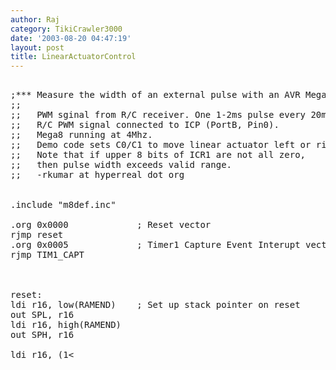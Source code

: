 ```yaml
---
author: Raj
category: TikiCrawler3000
date: '2003-08-20 04:47:19'
layout: post
title: LinearActuatorControl
---
```


<pre>

;*** Measure the width of an external pulse with an AVR Mega8
;;
;;   PWM sginal from R/C receiver. One 1-2ms pulse every 20ms.
;;   R/C PWM signal connected to ICP (PortB, Pin0).
;;   Mega8 running at 4Mhz.
;;   Demo code sets C0/C1 to move linear actuator left or right.
;;   Note that if upper 8 bits of ICR1 are not all zero, 
;;   then pulse width exceeds valid range.
;;   -rkumar at hyperreal dot org


.include "m8def.inc"

.org 0x0000				; Reset vector
rjmp reset
.org 0x0005				; Timer1 Capture Event Interupt vector
rjmp TIM1_CAPT



reset:
ldi r16, low(RAMEND)	; Set up stack pointer on reset
out SPL, r16
ldi r16, high(RAMEND)
out SPH, r16

ldi r16, (1<<ICES1)|(1<<CS11)|(1<<CS10)
out TCCR1B, r16			; Set clock prescaler to 32
						; Also set the Input Capture Edge Select bit to 1
						; (trigger on rising edge)

ldi r16, 1<<ICF1
out TIFR, r16			; Clear ICF1, Clear pending interupts.

ldi r16, 1<<TICIE1		; Set bit 4.
out TIMSK, r16			; Enable Timer1 capture event interupt.
sei						; Enable global interupts.

ser r16					; Set all bits in r16.
out DDRD, r16			; Set PortD as output.
;out DDRB, r16			; Set PortB as output.
out DDRC, r16			; Set PortC as output (instead of PortB!)

cbi DDRB, PB0			; Set PB0 (ICP) as input.


loop:					; Loop forever! Wait for interupt!
rjmp loop



; Timer1 Capture Handler_________________________________________________
TIM1_CAPT:
						; We don't need to perserve registers, since they
						; are not used outside this ISR. But be careful
						; when extending this code. Note that this ISR
						; returns from different places!



in r20, ICR1L			; Read Input Capture Register to r20/21
in r21, ICR1H


						; Invert the edge select bit.. This is NOT the best way to do this..
						; We have 32 registers, and we should use them.
						; However, it is unclear right now which registers our main loop
						; will need.

in  r16, TCCR1B			; Read Timer1 Control Register B into r16.
bst r16, ICES1			; Store edge select bit in T.
bld r17, ICES1			; Load edge select bit from T into r17.
com r17					; Invert bits in r17.
bst r17, ICES1			; Store edge select bit in T.
bld r16, ICES1			; Now we have the inverted the edge select bit in r16.
out TCCR1B, r16			; Set Timer1 Control Register with inverted edge select bit.


clr r17
out TCNT1H, r17			; Clear Timer1
out TCNT1L, r17

sbrs r16, ICES1			; In r16, if edge select bit==0 (which means we entered on rising edge)
reti					; then return from interupt and wait for falling edge.


; If we reach this point in the ISR, it means we entered on a negative edge.
; The pulse width is already stored in r20/21.

cpi r21, 0				; compaire r21 with 0
    brne case_rcerror		;    if not zero, then handle error
cpi r20, 128			; else, compare r20 with 128
    brsh case_rcerror		;    if greater or equal than 128, then handle error 
cpi r20, 66				; else, compare r20 with 66
    brlo case_right		;    if less than6, move actuator right
cpi r20, 102			; else, compare r20 with 102
    brsh case_left			; if same or higher than 102, move actuator left
default:				; else...
    cbi PORTC, PC1			; clear PB2 and PB4...
    cbi PORTC, PC0			; ...to ensure the actuator is not moving!
    com r20				; Invert bits (led's connected backwards)
    out PORTD, r20			; Write lower 8 bits of Timer1 ICR to PortD


;clr r16				; clearing Timer1 here should be unnecessary	
;out TCNT1H, r16		; clear Timer1
;out TCNT1L, r16

reti



; case_right: Move the Linear Actuator to the right______________________
case_right:
cbi PORTC, PC0			; Ensure that PB4 is not set
sbi PORTC, PC1			; Set PB2 to move the actuator right.

com r20					; Invert bits (led's connected backwards)
out PORTD, r20			; Write lower 8 bits of Timer1 ICR to PortD
reti


; case_left: Move the Linear Actuator to the left________________________
case_left:
cbi PORTC, PC1			; Ensure that PB2 is not set
sbi PORTC, PC0			; Set PB4 to move the actuator left.

com r20					; Invert bits (led's connected backwards)
out PORTD, r20			; Write lower 8 bits of Timer1 ICR to PortD
reti


; case_rcerror: Handle RC receiver errors________________________________
case_rcerror:
cbi PORTC, PC0
cbi PORTC, PC1

clr r16;
out PORTD, r16;
reti

</pre>
